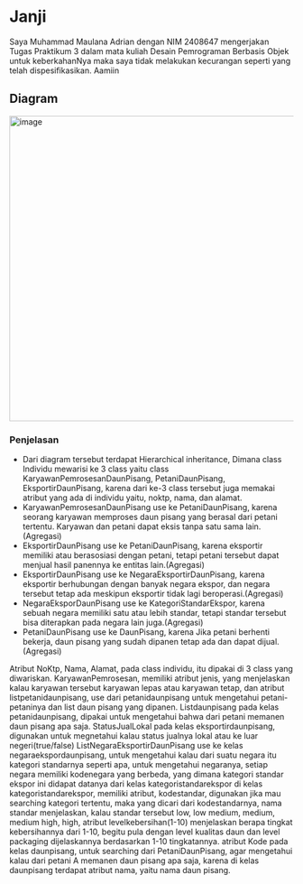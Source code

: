 <h1>Janji</h1>
Saya Muhammad Maulana Adrian dengan NIM 2408647 mengerjakan Tugas Praktikum 3
dalam mata kuliah Desain Pemrograman Berbasis Objek untuk keberkahanNya maka
saya tidak melakukan kecurangan seperti yang telah dispesifikasikan. Aamiin

<h2>Diagram</h2>

<img width="988" height="541" alt="image" src="https://github.com/user-attachments/assets/95d8d6e6-fd38-4e5e-899e-35197ef2ef50" />

<h3>Penjelasan</h3>

* Dari diagram tersebut terdapat Hierarchical inheritance, Dimana class Individu mewarisi ke 3 class yaitu class KaryawanPemrosesanDaunPisang, PetaniDaunPisang, EksportirDaunPisang, karena dari ke-3 class tersebut juga memakai atribut yang ada di individu yaitu, noktp, nama, dan alamat.
* KaryawanPemrosesanDaunPisang use ke PetaniDaunPisang, karena seorang karyawan memproses daun pisang yang berasal dari petani tertentu. Karyawan dan petani dapat eksis tanpa satu sama lain.(Agregasi)
* EksportirDaunPisang use ke PetaniDaunPisang, karena eksportir memiliki atau berasosiasi dengan petani, tetapi petani tersebut dapat menjual hasil panennya ke entitas lain.(Agregasi)
* EksportirDaunPisang use ke NegaraEksportirDaunPisang, karena eksportir berhubungan dengan banyak negara ekspor, dan negara tersebut tetap ada meskipun eksportir tidak lagi beroperasi.(Agregasi)
* NegaraEksporDaunPisang use ke KategoriStandarEkspor, karena sebuah negara memiliki satu atau lebih standar, tetapi standar tersebut bisa diterapkan pada negara lain juga.(Agregasi)
* PetaniDaunPisang use ke DaunPisang, karena Jika petani berhenti bekerja, daun pisang yang sudah dipanen tetap ada dan dapat dijual.(Agregasi)

Atribut NoKtp, Nama, Alamat, pada class individu, itu dipakai di 3 class yang diwariskan.
KaryawanPemrosesan, memiliki atribut jenis, yang menjelaskan kalau karyawan tersebut karyawan lepas atau karyawan tetap, dan atribut listpetanidaunpisang, use dari petanidaunpisang untuk mengetahui petani-petaninya dan list daun pisang yang dipanen.
Listdaunpisang pada kelas petanidaunpisang, dipakai untuk mengetahui bahwa dari petani memanen daun pisang apa saja.
StatusJualLokal pada kelas eksportirdaunpisang, digunakan untuk megnetahui kalau status jualnya lokal atau ke luar negeri(true/false)
ListNegaraEksportirDaunPisang use ke kelas negaraekspordaunpisang, untuk mengetahui kalau dari suatu negara itu kategori standarnya seperti apa, untuk mengetahui negaranya, setiap negara memiliki kodenegara yang berbeda, yang dimana kategori standar ekspor ini didapat datanya dari kelas kategoristandarekspor
di kelas kategoristandarekspor, memiliki atribut, kodestandar, digunakan jika mau searching kategori tertentu, maka yang dicari dari kodestandarnya, nama standar menjelaskan, kalau standar tersebut low, low medium, medium, medium high, high, atribut levelkebersihan(1-10) menjelaskan berapa tingkat kebersihannya dari 1-10, begitu pula dengan level kualitas daun dan level packaging dijelaskannya berdasarkan 1-10 tingkatannya.
atribut Kode pada kelas daunpisang, untuk searching dari PetaniDaunPisang, agar mengetahui kalau dari petani A memanen daun pisang apa saja, karena di kelas daunpisang terdapat atribut nama, yaitu nama daun pisang.

